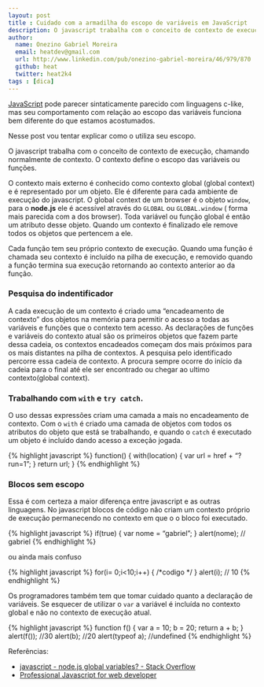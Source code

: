 ```yaml
---
layout: post
title : Cuidado com a armadilha do escopo de variáveis em JavaScript
description: O javascript trabalha com o conceito de contexto de execução, chamando normalmente de contexto. O contexto define o escopo das variáveis ou funções.
author:
  name: Onezino Gabriel Moreira
  email: heatdev@gmail.com
  url: http://www.linkedin.com/pub/onezino-gabriel-moreira/46/979/870
  github: heat
  twitter: heat2k4
tags : [dica]
---
```

[JavaScript][] pode parecer sintaticamente parecido com linguagens c-like, mas seu comportamento com relação ao escopo das variáveis funciona bem diferente do que estamos acostumados.

Nesse post vou tentar explicar como o utiliza seu escopo.

O javascript trabalha com o conceito de contexto de execução, chamando normalmente de contexto. O contexto define o escopo das variáveis ou funções.

O contexto mais externo é conhecido como contexto global (global context) e é representado por um objeto. Ele é diferente para cada ambiente de execução do javascript. O global context de um browser é o objeto <code>window</code>, para o **node.js** ele é acessível através do <code>GLOBAL</code> ou <code>GLOBAL.window</code> ( forma mais parecida com a dos browser). Toda variável ou função global é então um atributo desse objeto. Quando um contexto é finalizado ele remove todos os objetos que pertencem a ele.

Cada função tem seu próprio contexto de execução. Quando uma função é chamada seu contexto é incluído na pilha de execução, e removido quando a função termina sua execução retornando ao contexto anterior ao da função.

### Pesquisa do indentificador

A cada execução de um contexto é criado uma “encadeamento de contexto” dos objetos na memória para permitir o acesso a todas as variáveis e funções que o contexto tem acesso. As declarações de funções e variáveis do contexto atual são os primeiros objetos que fazem parte dessa cadeia, os contextos encadeados começam dos mais próximos para os mais distantes na pilha de contextos.
A pesquisa pelo identificado percorre essa cadeia de contexto. A procura sempre ocorre do início da cadeia para o final até ele ser encontrado ou chegar ao ultimo contexto(global context).

### Trabalhando com <code>with</code> e <code>try catch</code>.

O uso dessas expressões criam uma camada a mais no encadeamento de contexto. Com o <code>with</code> é criado uma camada de objetos com todos os atributos do objeto que está se trabalhando, e quando o <code>catch</code> é executado um objeto é incluído dando acesso a exceção jogada.

{% highlight javascript %}
function() { with(location) { var url = href + “?run=1”; } return url; }
{% endhighlight %}

### Blocos sem escopo

Essa é com certeza a maior diferença entre javascript e as outras linguagens. No javascript blocos de código não criam um contexto próprio de execução permanecendo no contexto em que o o bloco foi executado.

{% highlight javascript %}
if(true) { var nome = “gabriel”; } alert(nome); // gabriel
{% endhighlight %}

ou ainda mais confuso

{% highlight javascript %}
for(i= 0;i<10;i++) { /*codigo */ } alert(i); // 10
{% endhighlight %}

Os programadores também tem que tomar cuidado quanto a declaração de variáveis. Se esquecer de utilizar o <code>var</code> a variável é incluída no contexto global e não no contexto de execução atual.

{% highlight javascript %}
function f() { var a = 10; b = 20; return a + b; }
alert(f()); //30
alert(b); //20
alert(typeof a); //undefined
{% endhighlight %}

Referências:
- [javascript - node.js global variables? - Stack Overflow][]
- [Professional Javascript for web developer][]

[JavaScript]: http://pt.wikipedia.org/wiki/JavaScript
[javascript - node.js global variables? - Stack Overflow]: http://stackoverflow.com/questions/5447771/node-js-global-variables
[Professional Javascript for web developer]: http://books.google.com.br/books?id=KW9G9rdlStIC&lpg=PP1&ots=4WVUNG_ZVw&dq=professional%20javascript%20web%20developer&hl=pt-BR&pg=PP1#v=onepage&q=professional%20javascript%20web%20developer&f=false
